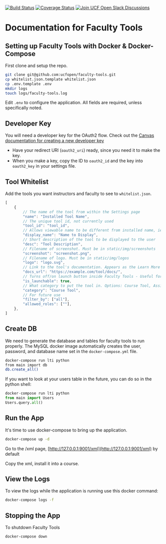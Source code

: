 [![Build Status](https://travis-ci.org/ucfopen/faculty-tools.svg?branch=master)](https://travis-ci.org/ucfopen/faculty-tools)
[![Coverage Status](https://coveralls.io/repos/github/ucfopen/faculty-tools/badge.svg?branch=master)](https://coveralls.io/github/ucfopen/faculty-tools?branch=master)
[![Join UCF Open Slack Discussions](https://ucf-open-slackin.herokuapp.com/badge.svg)](https://ucf-open-slackin.herokuapp.com/)

# Documentation for Faculty Tools

## Setting up Faculty Tools with Docker & Docker-Compose

First clone and setup the repo.

```sh
git clone git@github.com:ucfopen/faculty-tools.git
cp whitelist.json.template whitelist.json
cp .env.template .env
mkdir logs
touch logs/faculty-tools.log
```

Edit `.env` to configure the application. All fields are required,
unless specifically noted.

## Developer Key

You will need a developer key for the OAuth2 flow. Check out the [Canvas
documentation for creating a new developer key](https://community.canvaslms.com/docs/DOC-12657-4214441833)

- Have your redirect URI (`oauth2_uri`) ready, since you need it to make
  the key.
- When you make a key, copy the ID to `oauth2_id` and the key into `oauth2_key`
  in your settings file.

## Tool Whitelist

Add the tools you want instructors and faculty to see to `whitelist.json`.

```js
[
    {
        // The name of the tool from within the Settings page
        "name": "Installed Tool Name",
        // The unique tool id, not currently used
        "tool_id": "tool_id",
        // Allows viewable name to be different from installed name, ie: Attendance vs. RollCall
        "display_name": "Name to Display",
        // Short description of the tool to be displayed to the user
        "desc": "Tool Description",
        // Filename of screenshot. Must be in static/img/screenshots
        "screenshot": "screenshot.png",
        // Filename of logo. Must be in static/img/logos
        "logo": "logo.svg",
        // Link to the tool's documentation. Appears as the Learn More button
        "docs_url": "https://example.com/tool/docs/",
        // Turns off/on launch button inside Faculty Tools - Useful for docs
        "is_launchable": true,
        // What category to put the tool in. Options: Course Tool, Assignment Editor, Rich Content Editor
        "category": "Course Tool",
        // For future use
        "filter_by": ["all"],
        "allowed_roles": [""],
    },
]
```

## Create DB

We need to generate the database and tables for faculty tools to run properly.
The MySQL docker image automatically creates the user, password, and database
name set in the `docker-compose.yml` file.

```sh
docker-compose run lti python
from main import db
db.create_all()
```

If you want to look at your users table in the future, you can do so in the
python shell:

```python
docker-compose run lti python
from main import Users
Users.query.all()
```

## Run the App

It's time to use docker-compose to bring up the application.

```sh
docker-compose up -d
```

Go to the /xml page, [http://127.0.0.1:9001/xml](http://127.0.0.1:9001/xml) by default

Copy the xml, install it into a course.

## View the Logs

To view the logs while the application is running use this docker command:

```sh
docker-compose logs -f
```

## Stopping the App

To shutdown Faculty Tools

```sh
docker-compose down
```
